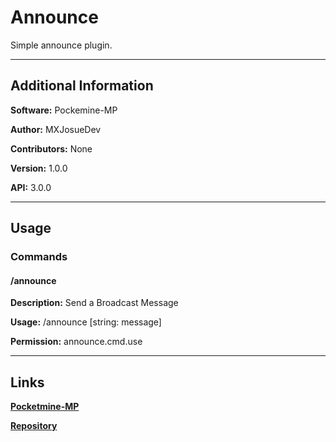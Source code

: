 # Announce
Simple announce plugin.

---

## Additional Information

**Software:** Pockemine-MP

**Author:** MXJosueDev

**Contributors:** None

**Version:** 1.0.0

**API:** 3.0.0

---

## Usage

### Commands

#### /announce
**Description:** Send a Broadcast Message

**Usage:** /announce \[string: message]

**Permission:** announce.cmd.use

---

## Links

[**Pocketmine-MP**](https://github.com/pmmp)

[**Repository**](https://github.com/MXJosueDev/Announce)
